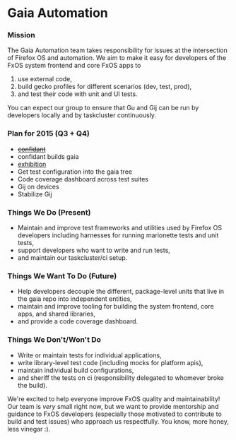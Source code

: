 Gaia Automation
===============

### Mission

The Gaia Automation team takes responsibility for issues at the
intersection of Firefox OS and automation. We aim to make it easy for
developers of the FxOS system frontend and core FxOS apps to

1. use external code,
2. build gecko profiles for different scenarios (dev, test, prod),
3. and test their code with unit and UI tests.

You can expect our group to ensure that Gu and Gij can be run by
developers locally and by taskcluster continuously.

### Plan for 2015 (Q3 + Q4)

+ ~~[confidant](https://github.com/gaye/confidant)~~
+ confidant builds gaia
+ [exhibition](https://github.com/lightsofapollo/exhibition)
+ Get test configuration into the gaia tree
+ Code coverage dashboard across test suites
+ Gij on devices
+ Stabilize Gij

### Things We Do (Present)

+ Maintain and improve test frameworks and utilities used by Firefox OS
  developers including harnesses for running marionette tests and unit
  tests,
+ support developers who want to write and run tests,
+ and maintain our taskcluster/ci setup.

### Things We Want To Do (Future)

+ Help developers decouple the different, package-level units that live
  in the gaia repo into independent entities,
+ maintain and improve tooling for building the system frontend, core
  apps, and shared libraries,
+ and provide a code coverage dashboard.

### Things We Don't/Won't Do

+ Write or maintain tests for individual applications,
+ write library-level test code (including mocks for platform apis),
+ maintain individual build configurations,
+ and sheriff the tests on ci (responsibility delegated to whomever broke
  the build).

We're excited to help everyone improve FxOS quality and maintainability!
Our team is  _very_ small right now, but we want to provide mentorship
and guidance to FxOS developers (especially those motivated to
contribute to build and test issues) who approach us respectfully. You
know, more honey, less vinegar :).
